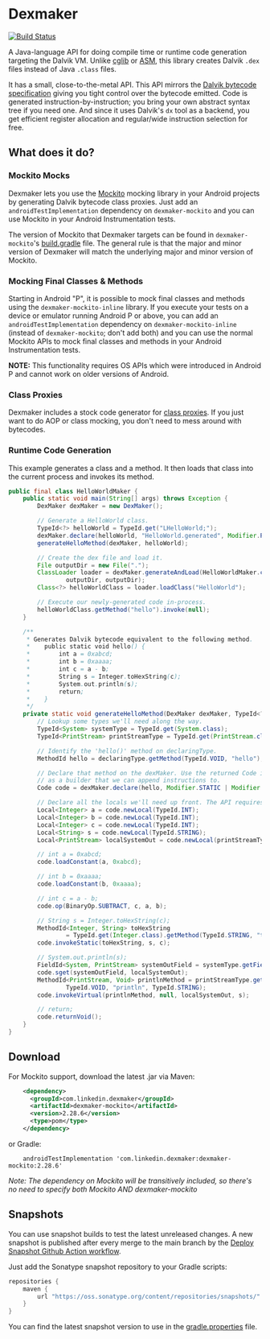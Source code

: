 # Dexmaker
[![Build Status](https://img.shields.io/github/workflow/status/linkedin/dexmaker/Merge%20checks)](https://img.shields.io/github/workflow/status/linkedin/dexmaker/Merge%20checks)

A Java-language API for doing compile time or runtime code generation targeting the Dalvik VM. Unlike
[cglib](http://cglib.sourceforge.net/) or [ASM](http://asm.ow2.org/), this library creates Dalvik `.dex`
files instead of Java `.class` files.

It has a small, close-to-the-metal API. This API mirrors the
[Dalvik bytecode specification](http://source.android.com/devices/tech/dalvik/dalvik-bytecode.html) giving you tight
control over the bytecode emitted. Code is generated instruction-by-instruction; you bring your own abstract
syntax tree if you need one. And since it uses Dalvik's `dx` tool as a backend, you get efficient register
allocation and regular/wide instruction selection for free.

## What does it do?

### Mockito Mocks
Dexmaker lets you use the [Mockito](https://github.com/mockito/mockito) mocking library in your
Android projects by generating Dalvik bytecode class proxies. Just add an
`androidTestImplementation` dependency on `dexmaker-mockito` and you can use Mockito in your Android Instrumentation tests.

The version of Mockito that Dexmaker targets can be found in `dexmaker-mockito`'s [build.gradle](https://github.com/linkedin/dexmaker/blob/main/dexmaker-mockito/build.gradle) file. The general rule is that the major and minor version of Dexmaker will match the underlying major and minor version of Mockito.

### Mocking Final Classes & Methods
Starting in Android "P", it is possible to mock final classes and methods using the `dexmaker-mockito-inline` library. If you execute your tests on a device or emulator running Android P or above, you can add an `androidTestImplementation` dependency on `dexmaker-mockito-inline` (instead of `dexmaker-mockito`; don't add both) and you can use the normal Mockito APIs to mock final classes and methods in your Android Instrumentation tests.

**NOTE:** This functionality requires OS APIs which were introduced in Android P and cannot work on older versions of Android.

### Class Proxies
Dexmaker includes a stock code generator for [class proxies](https://github.com/crittercism/dexmaker/blob/main/dexmaker/src/main/java/com/android/dx/stock/ProxyBuilder.java).
If you just want to do AOP or class mocking, you don't need to mess around with bytecodes.

### Runtime Code Generation
This example generates a class and a method. It then loads that class into the current process and invokes its method.

``` java
public final class HelloWorldMaker {
    public static void main(String[] args) throws Exception {
        DexMaker dexMaker = new DexMaker();

        // Generate a HelloWorld class.
        TypeId<?> helloWorld = TypeId.get("LHelloWorld;");
        dexMaker.declare(helloWorld, "HelloWorld.generated", Modifier.PUBLIC, TypeId.OBJECT);
        generateHelloMethod(dexMaker, helloWorld);

        // Create the dex file and load it.
        File outputDir = new File(".");
        ClassLoader loader = dexMaker.generateAndLoad(HelloWorldMaker.class.getClassLoader(),
                outputDir, outputDir);
        Class<?> helloWorldClass = loader.loadClass("HelloWorld");

        // Execute our newly-generated code in-process.
        helloWorldClass.getMethod("hello").invoke(null);
    }

    /**
     * Generates Dalvik bytecode equivalent to the following method.
     *    public static void hello() {
     *        int a = 0xabcd;
     *        int b = 0xaaaa;
     *        int c = a - b;
     *        String s = Integer.toHexString(c);
     *        System.out.println(s);
     *        return;
     *    }
     */
    private static void generateHelloMethod(DexMaker dexMaker, TypeId<?> declaringType) {
        // Lookup some types we'll need along the way.
        TypeId<System> systemType = TypeId.get(System.class);
        TypeId<PrintStream> printStreamType = TypeId.get(PrintStream.class);

        // Identify the 'hello()' method on declaringType.
        MethodId hello = declaringType.getMethod(TypeId.VOID, "hello");

        // Declare that method on the dexMaker. Use the returned Code instance
        // as a builder that we can append instructions to.
        Code code = dexMaker.declare(hello, Modifier.STATIC | Modifier.PUBLIC);

        // Declare all the locals we'll need up front. The API requires this.
        Local<Integer> a = code.newLocal(TypeId.INT);
        Local<Integer> b = code.newLocal(TypeId.INT);
        Local<Integer> c = code.newLocal(TypeId.INT);
        Local<String> s = code.newLocal(TypeId.STRING);
        Local<PrintStream> localSystemOut = code.newLocal(printStreamType);

        // int a = 0xabcd;
        code.loadConstant(a, 0xabcd);

        // int b = 0xaaaa;
        code.loadConstant(b, 0xaaaa);

        // int c = a - b;
        code.op(BinaryOp.SUBTRACT, c, a, b);

        // String s = Integer.toHexString(c);
        MethodId<Integer, String> toHexString
                = TypeId.get(Integer.class).getMethod(TypeId.STRING, "toHexString", TypeId.INT);
        code.invokeStatic(toHexString, s, c);

        // System.out.println(s);
        FieldId<System, PrintStream> systemOutField = systemType.getField(printStreamType, "out");
        code.sget(systemOutField, localSystemOut);
        MethodId<PrintStream, Void> printlnMethod = printStreamType.getMethod(
                TypeId.VOID, "println", TypeId.STRING);
        code.invokeVirtual(printlnMethod, null, localSystemOut, s);

        // return;
        code.returnVoid();
    }
}
```

## Download

For Mockito support, download the latest .jar via Maven:
```xml
    <dependency>
      <groupId>com.linkedin.dexmaker</groupId>
      <artifactId>dexmaker-mockito</artifactId>
      <version>2.28.6</version>
      <type>pom</type>
    </dependency>
```

or Gradle:
```
    androidTestImplementation 'com.linkedin.dexmaker:dexmaker-mockito:2.28.6'
```

_Note: The dependency on Mockito will be transitively included, so there's no need to specify both Mockito AND dexmaker-mockito_

## Snapshots

You can use snapshot builds to test the latest unreleased changes. A new snapshot is published
after every merge to the main branch by the [Deploy Snapshot Github Action workflow](.github/workflows/deploy-snapshot.yml).

Just add the Sonatype snapshot repository to your Gradle scripts:
```gradle
repositories {
    maven {
        url "https://oss.sonatype.org/content/repositories/snapshots/"
    }
}
```

You can find the latest snapshot version to use in the [gradle.properties](gradle.properties) file.

